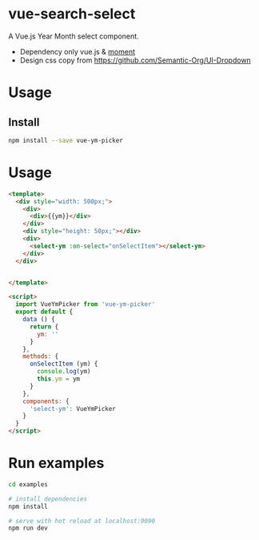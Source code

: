 # vue-search-select

A Vue.js Year Month select component.

+ Dependency only vue.js & [moment](http://momentjs.com/)
+ Design css copy from <https://github.com/Semantic-Org/UI-Dropdown>

# Usage

## Install

```bash
npm install --save vue-ym-picker
```

# Usage

```html
<template>
  <div style="width: 500px;">
    <div>
      <div>{{ym}}</div>
    </div>
    <div style="height: 50px;"></div>
    <div>
      <select-ym :on-select="onSelectItem"></select-ym>
    </div>
  </div>


</template>

<script>
  import VueYmPicker from 'vue-ym-picker'
  export default {
    data () {
      return {
        ym: ''
      }
    },
    methods: {
      onSelectItem (ym) {
        console.log(ym)
        this.ym = ym
      }
    },
    components: {
      'select-ym': VueYmPicker
    }
  }
</script>
```

# Run examples

```bash
cd examples

# install dependencies
npm install

# serve with hot reload at localhost:9090
npm run dev
```
